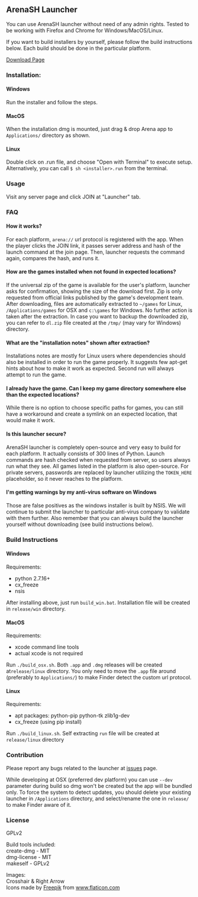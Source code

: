 ## ArenaSH Launcher

You can use ArenaSH launcher without need of any admin rights. Tested to be working with Firefox and Chrome for Windows/MacOS/Linux.

If you want to build installers by yourself, please follow the build instructions below. Each build should be done in the particular platform.

[Download Page](https://arena.sh/launcher/)

### Installation:
#### Windows
Run the installer and follow the steps.

#### MacOS
When the installation dmg is mounted, just drag & drop Arena app to `Applications/` directory as shown.

#### Linux
Double click on .run file, and choose "Open with Terminal" to execute setup. Alternatively, you can call `$ sh <installer>.run` from the terminal.

### Usage
Visit any server page and click JOIN at "Launcher" tab.


### FAQ

#### How it works?
For each platform, `arena://` url protocol is registered with the app. When the player clicks the JOIN link, it passes server address and hash of the launch command at the join page. Then, launcher requests the command again, compares the hash, and runs it.

#### How are the games installed when not found in expected locations?
If the universal zip of the game is available for the user's platform, launcher asks for confirmation, showing the size of the download first. Zip is only requested from official links published by the game's development team. After downloading, files are automatically extracted to `~/games` for Linux, `/Applications/games` for OSX and `c:\games` for Windows. No further action is taken after the extraction. In case you want to backup the downloaded zip, you can refer to `dl.zip` file created at the `/tmp/` (may vary for Windows) directory.


#### What are the "installation notes" shown after extraction?
Installations notes are mostly for Linux users where dependencies should also be installed in order to run the game properly. It suggests few apt-get hints about how to make it work as expected. Second run will always attempt to run the game.

#### I already have the game. Can I keep my game directory somewhere else than the expected locations?
While there is no option to choose specific paths for games, you can still have a workaround and create a symlink on an expected location, that would make it work.

#### Is this launcher secure?
ArenaSH launcher is completely open-source and very easy to build for each platform. It actually consists of 300 lines of Python. Launch commands are hash checked when requested from server, so users always run what they see. All games listed in the platform is also open-source. For private servers, passwords are replaced by launcher utilizing the `TOKEN_HERE` placeholder, so it never reaches to the platform. 

#### I'm getting warnings by my anti-virus software on Windows
Those are false positives as the windows installer is built by NSIS. We will continue to submit the launcher to particular anti-virus company to validate with them further. Also remember that you can always build the launcher yourself without downloading (see build instructions below).


### Build Instructions
#### Windows
Requirements:
- python 2.7.16+
- cx_freeze
- nsis

After installing above, just run `build_win.bat`. Installation file will be created in `release/win` directory.

#### MacOS
Requirements:
- xcode command line tools
- actual xcode is not required

Run `./build_osx.sh`. Both `.app` and `.dmg` releases will be created at`release/linux` directory. You only need to move the `.app` file around (preferably to `Applications/`) to make Finder detect the custom url protocol.

#### Linux
Requirements:
- apt packages: python-pip python-tk zlib1g-dev
- cx_freeze (using pip install)

Run `./build_linux.sh`. Self extracting `run` file will be created at `release/linux` directory

### Contribution

Please report any bugs related to the launcher at [issues](https://github.com/arena-sh/launcher/issues) page.

While developing at OSX (preferred dev platform) you can use `--dev` parameter during build so dmg won't be created but the app will be bundled only. To force the system to detect updates, you should delete your existing launcher in `/Applications` directory, and select/rename the one in `release/` to make Finder aware of it.

### License
GPLv2

Build tools included:  
create-dmg - MIT  
dmg-license - MIT  
makeself - GPLv2  

Images:  
Crosshair & Right Arrow  
Icons made by [Freepik](https://www.freepik.com) from www.flaticon.com  

